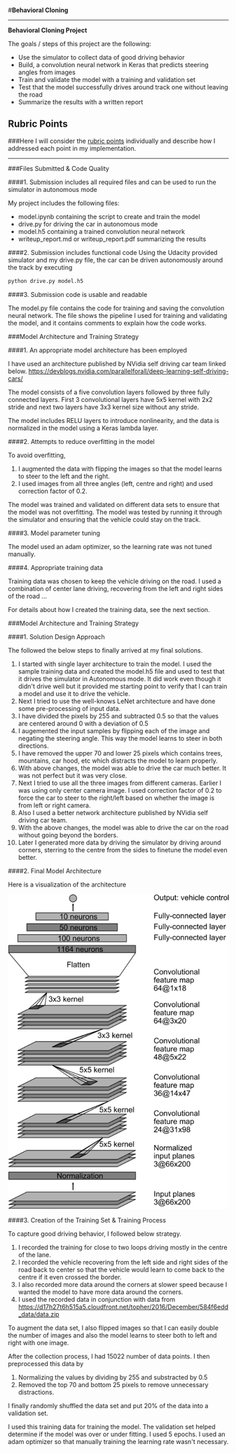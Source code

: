 #**Behavioral Cloning** 

---

**Behavioral Cloning Project**

The goals / steps of this project are the following:
* Use the simulator to collect data of good driving behavior
* Build, a convolution neural network in Keras that predicts steering angles from images
* Train and validate the model with a training and validation set
* Test that the model successfully drives around track one without leaving the road
* Summarize the results with a written report


[//]: # (Image References)
[network]: ./examples/network.png "Network architecture"
[image1]: ./examples/placeholder.png "Model Visualization"
[image2]: ./examples/placeholder.png "Grayscaling"
[image3]: ./examples/placeholder_small.png "Recovery Image"
[image4]: ./examples/placeholder_small.png "Recovery Image"
[image5]: ./examples/placeholder_small.png "Recovery Image"
[image6]: ./examples/placeholder_small.png "Normal Image"
[image7]: ./examples/placeholder_small.png "Flipped Image"

## Rubric Points
###Here I will consider the [rubric points](https://review.udacity.com/#!/rubrics/432/view) individually and describe how I addressed each point in my implementation.  

---
###Files Submitted & Code Quality

####1. Submission includes all required files and can be used to run the simulator in autonomous mode

My project includes the following files:
* model.ipynb containing the script to create and train the model
* drive.py for driving the car in autonomous mode
* model.h5 containing a trained convolution neural network 
* writeup_report.md or writeup_report.pdf summarizing the results

####2. Submission includes functional code
Using the Udacity provided simulator and my drive.py file, the car can be driven autonomously around the track by executing 
```sh
python drive.py model.h5
```

####3. Submission code is usable and readable

The model.py file contains the code for training and saving the convolution neural network. The file shows the pipeline I used for training and validating the model, and it contains comments to explain how the code works.

###Model Architecture and Training Strategy

####1. An appropriate model architecture has been employed

I have used an architecture published by NVidia self driving car team linked below.
https://devblogs.nvidia.com/parallelforall/deep-learning-self-driving-cars/

The model consists of a five convolution layers followed by three fully connected layers. First 3 convolutional layers have 5x5 kernel with 2x2 stride and next two layers have 3x3 kernel size without any stride.

The model includes RELU layers to introduce nonlinearity, and the data is normalized in the model using a Keras lambda layer. 

####2. Attempts to reduce overfitting in the model

To avoid overfitting, 
1. I augmented the data with flipping the images so that the model learns to steer to the left and the right.
2. I used images from all three angles (left, centre and right) and used correction factor of 0.2.

The model was trained and validated on different data sets to ensure that the model was not overfitting. The model was tested by running it through the simulator and ensuring that the vehicle could stay on the track.

####3. Model parameter tuning

The model used an adam optimizer, so the learning rate was not tuned manually.

####4. Appropriate training data

Training data was chosen to keep the vehicle driving on the road. I used a combination of center lane driving, recovering from the left and right sides of the road ... 

For details about how I created the training data, see the next section. 

###Model Architecture and Training Strategy

####1. Solution Design Approach

The followed the below steps to finally arrived at my final solutions.

1. I started with single layer architecture to train the model. I used the sample training data and created the model.h5 file and used to test that it drives the simulator in Autonomous mode. It did work even though it didn't drive well but it provided me starting point to verify that I can train a model and use it to drive the vehicle.
2. Next I tried to use the well-knows LeNet architecture and have done some pre-processing of input data.
3. I have divided the pixels by 255 and subtracted 0.5 so that the values are centered around 0 with a deviation of 0.5
4. I augemented the input samples by flipping each of the image and negating the steering angle. This way the model learns to steer in both directions.
5. I have removed the upper 70 and lower 25 pixels which contains trees, mountains, car hood, etc which distracts the model to learn properly.
6. With above changes, the model was able to drive the car much better. It was not perfect but it was very close.
7. Next I tried to use all the three images from different cameras. Earlier I was using only center camera image. I used correction factor of 0.2 to force the car to steer to the right/left based on whether the image is from left or right camera.
8. Also I used a better network architecture published by NVidia self driving car team.
9. With the above changes, the model was able to drive the car on the road without going beyond the borders.
10. Later I generated more data by driving the simulator by driving around corners, sterring to the centre from the sides to finetune the model even better.

####2. Final Model Architecture

Here is a visualization of the architecture 

![alt text][network]

####3. Creation of the Training Set & Training Process

To capture good driving behavior, I followed below strategy.

1. I recorded the training for close to two loops driving mostly in the centre of the lane.
2. I recorded the vehicle recovering from the left side and right sides of the road back to center so that the vehicle would learn to come back to the centre if it even crossed the border.
3. I also recorded more data around the corners at slower speed because I wanted the model to have more data around the corners.
4. I used the recorded data in conjunction with data from https://d17h27t6h515a5.cloudfront.net/topher/2016/December/584f6edd_data/data.zip

To augment the data set, I also flipped images so that I can easily double the number of images and also the model learns to steer both to left and right with one image.

After the collection process, I had 15022 number of data points. I then preprocessed this data by
1. Normalizing the values by dividing by 255 and substracted by 0.5
2. Removed the top 70 and bottom 25 pixels to remove unnecessary distractions.

I finally randomly shuffled the data set and put 20% of the data into a validation set. 

I used this training data for training the model. The validation set helped determine if the model was over or under fitting. I used 5 epochs. I used an adam optimizer so that manually training the learning rate wasn't necessary.
